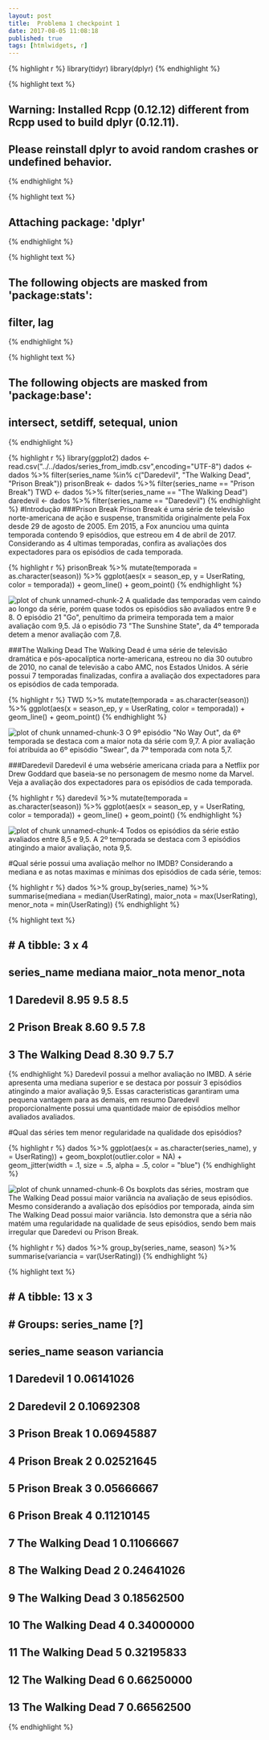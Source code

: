 ```yaml
---
layout: post
title:  Problema 1 checkpoint 1
date: 2017-08-05 11:08:18
published: true
tags: [htmlwidgets, r]
---
```


{% highlight r %}
library(tidyr)
library(dplyr)
{% endhighlight %}



{% highlight text %}
## Warning: Installed Rcpp (0.12.12) different from Rcpp used to build dplyr (0.12.11).
## Please reinstall dplyr to avoid random crashes or undefined behavior.
{% endhighlight %}



{% highlight text %}
## 
## Attaching package: 'dplyr'
{% endhighlight %}



{% highlight text %}
## The following objects are masked from 'package:stats':
## 
##     filter, lag
{% endhighlight %}



{% highlight text %}
## The following objects are masked from 'package:base':
## 
##     intersect, setdiff, setequal, union
{% endhighlight %}



{% highlight r %}
library(ggplot2)
dados <- read.csv("../../dados/series_from_imdb.csv",encoding="UTF-8")
dados <- dados %>% filter(series_name %in% c("Daredevil", "The Walking Dead", "Prison Break"))
prisonBreak <- dados %>% filter(series_name == "Prison Break")
TWD <- dados %>% filter(series_name == "The Walking Dead")
daredevil <- dados %>% filter(series_name == "Daredevil")
{% endhighlight %}
#Introdução
###Prison Break
Prison Break é uma série de televisão norte-americana de ação e suspense, transmitida originalmente pela Fox desde 29 de agosto de 2005. Em 2015, a Fox anunciou uma quinta temporada contendo 9 episódios, que estreou em 4 de abril de 2017. 
Considerando as 4 ultimas temporadas, confira as avaliações dos expectadores para os episódios de cada temporada. 

{% highlight r %}
prisonBreak %>% 
  mutate(temporada = as.character(season)) %>% 
  ggplot(aes(x = season_ep, y = UserRating, color = temporada)) + 
  geom_line() + 
  geom_point()
{% endhighlight %}

![plot of chunk unnamed-chunk-2](/portifolioAnaliseDeDadosfigure/source/posts/2017-05-22-problema1-checkpoint1/unnamed-chunk-2-1.png)
A qualidade das temporadas vem caindo ao longo da série, porém quase todos os episódios são avaliados entre 9 e 8. O episódio 21 "Go", penultimo da primeira temporada tem a maior avaliação com 9,5. Já o episódio 73 "The Sunshine State", da 4º temporada detem a menor avaliação com 7,8.  

###The Walking Dead
The Walking Dead é uma série de televisão dramática e pós-apocalíptica norte-americana, estreou no dia 30 outubro de 2010, no canal de televisão a cabo AMC, nos Estados Unidos. A série possui 7 temporadas finalizadas, confira a avaliação dos expectadores para os episódios de cada temporada. 

{% highlight r %}
TWD %>% 
  mutate(temporada = as.character(season)) %>% 
  ggplot(aes(x = season_ep, y = UserRating, color = temporada)) + 
  geom_line() + 
  geom_point()
{% endhighlight %}

![plot of chunk unnamed-chunk-3](/portifolioAnaliseDeDadosfigure/source/posts/2017-05-22-problema1-checkpoint1/unnamed-chunk-3-1.png)
O 9º episódio "No Way Out", da 6º temporada se destaca com a maior nota da série com 9,7. A pior avaliação foi atribuida ao 6º episódio "Swear", da 7º temporada com nota 5,7. 

###Daredevil
Daredevil é uma websérie americana criada para a Netflix por Drew Goddard que baseia-se no personagem de mesmo nome da Marvel. Veja a avaliação dos expectadores para os episódios de cada temporada. 

{% highlight r %}
daredevil %>% 
  mutate(temporada = as.character(season)) %>% 
  ggplot(aes(x = season_ep, y = UserRating, color = temporada)) + 
  geom_line() + 
  geom_point()
{% endhighlight %}

![plot of chunk unnamed-chunk-4](/portifolioAnaliseDeDadosfigure/source/posts/2017-05-22-problema1-checkpoint1/unnamed-chunk-4-1.png)
Todos os episódios da série estão avaliados entre 8,5 e 9,5. A 2º temporada se destaca com 3 episódios atingindo a maior avaliação, nota 9,5.

#Qual série possui uma avaliação melhor no IMDB?
Considerando a mediana e as notas maximas e mínimas dos episódios de cada série, temos:

{% highlight r %}
dados %>% 
    group_by(series_name) %>% 
    summarise(mediana = median(UserRating),
              maior_nota = max(UserRating),
              menor_nota = min(UserRating))
{% endhighlight %}



{% highlight text %}
## # A tibble: 3 x 4
##        series_name mediana maior_nota menor_nota
##             <fctr>   <dbl>      <dbl>      <dbl>
## 1        Daredevil    8.95        9.5        8.5
## 2     Prison Break    8.60        9.5        7.8
## 3 The Walking Dead    8.30        9.7        5.7
{% endhighlight %}
Daredevil possui a melhor avaliação no IMBD. A série apresenta uma mediana superior e se destaca por possuir 3 episódios atingindo a maior avaliação 9,5. Essas caracteristicas garantiram uma pequena vantagem para as demais, em resumo Daredevil proporcionalmente possui uma quantidade maior de episódios melhor avaliados avaliados.

#Qual das séries tem menor regularidade na qualidade dos episódios?

{% highlight r %}
dados %>% 
    ggplot(aes(x = as.character(series_name), y = UserRating)) + 
    geom_boxplot(outlier.color = NA) +   
    geom_jitter(width = .1, size = .5, alpha = .5, color = "blue")
{% endhighlight %}

![plot of chunk unnamed-chunk-6](/portifolioAnaliseDeDadosfigure/source/posts/2017-05-22-problema1-checkpoint1/unnamed-chunk-6-1.png)
Os boxplots das séries, mostram que The Walking Dead possui maior variância na avaliação de seus episódios. Mesmo considerando a avaliação dos epísódios por temporada, ainda sim The Walking Dead possui maior variância. Isto demonstra que a séria não matém uma regularidade na qualidade de seus episódios, sendo bem mais irregular que Daredevi ou Prison Break. 

{% highlight r %}
dados %>% 
    group_by(series_name, season) %>% 
    summarise(variancia = var(UserRating))
{% endhighlight %}



{% highlight text %}
## # A tibble: 13 x 3
## # Groups:   series_name [?]
##         series_name season  variancia
##              <fctr>  <int>      <dbl>
##  1        Daredevil      1 0.06141026
##  2        Daredevil      2 0.10692308
##  3     Prison Break      1 0.06945887
##  4     Prison Break      2 0.02521645
##  5     Prison Break      3 0.05666667
##  6     Prison Break      4 0.11210145
##  7 The Walking Dead      1 0.11066667
##  8 The Walking Dead      2 0.24641026
##  9 The Walking Dead      3 0.18562500
## 10 The Walking Dead      4 0.34000000
## 11 The Walking Dead      5 0.32195833
## 12 The Walking Dead      6 0.66250000
## 13 The Walking Dead      7 0.66562500
{% endhighlight %}
